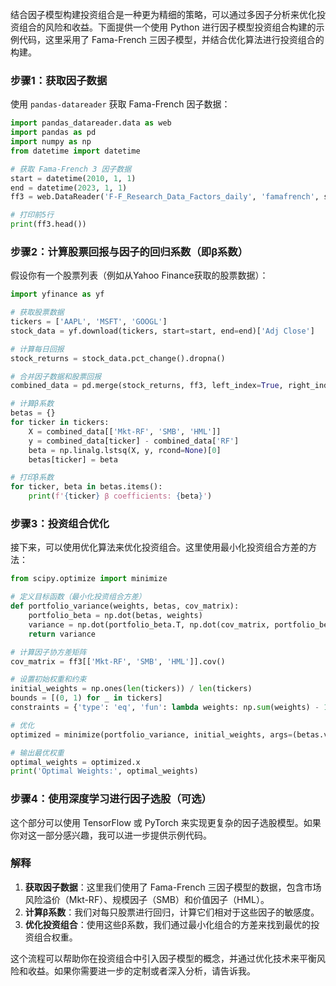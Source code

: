 结合因子模型构建投资组合是一种更为精细的策略，可以通过多因子分析来优化投资组合的风险和收益。下面提供一个使用 Python 进行因子模型投资组合构建的示例代码，这里采用了 Fama-French 三因子模型，并结合优化算法进行投资组合的构建。

### 步骤1：获取因子数据
使用 `pandas-datareader` 获取 Fama-French 因子数据：

```python
import pandas_datareader.data as web
import pandas as pd
import numpy as np
from datetime import datetime

# 获取 Fama-French 3 因子数据
start = datetime(2010, 1, 1)
end = datetime(2023, 1, 1)
ff3 = web.DataReader('F-F_Research_Data_Factors_daily', 'famafrench', start, end)[0]

# 打印前5行
print(ff3.head())
```

### 步骤2：计算股票回报与因子的回归系数（即β系数）
假设你有一个股票列表（例如从Yahoo Finance获取的股票数据）：

```python
import yfinance as yf

# 获取股票数据
tickers = ['AAPL', 'MSFT', 'GOOGL']
stock_data = yf.download(tickers, start=start, end=end)['Adj Close']

# 计算每日回报
stock_returns = stock_data.pct_change().dropna()

# 合并因子数据和股票回报
combined_data = pd.merge(stock_returns, ff3, left_index=True, right_index=True)

# 计算β系数
betas = {}
for ticker in tickers:
    X = combined_data[['Mkt-RF', 'SMB', 'HML']]
    y = combined_data[ticker] - combined_data['RF']
    beta = np.linalg.lstsq(X, y, rcond=None)[0]
    betas[ticker] = beta

# 打印β系数
for ticker, beta in betas.items():
    print(f'{ticker} β coefficients: {beta}')
```

### 步骤3：投资组合优化
接下来，可以使用优化算法来优化投资组合。这里使用最小化投资组合方差的方法：

```python
from scipy.optimize import minimize

# 定义目标函数（最小化投资组合方差）
def portfolio_variance(weights, betas, cov_matrix):
    portfolio_beta = np.dot(betas, weights)
    variance = np.dot(portfolio_beta.T, np.dot(cov_matrix, portfolio_beta))
    return variance

# 计算因子协方差矩阵
cov_matrix = ff3[['Mkt-RF', 'SMB', 'HML']].cov()

# 设置初始权重和约束
initial_weights = np.ones(len(tickers)) / len(tickers)
bounds = [(0, 1) for _ in tickers]
constraints = {'type': 'eq', 'fun': lambda weights: np.sum(weights) - 1}

# 优化
optimized = minimize(portfolio_variance, initial_weights, args=(betas.values(), cov_matrix), bounds=bounds, constraints=constraints)

# 输出最优权重
optimal_weights = optimized.x
print('Optimal Weights:', optimal_weights)
```

### 步骤4：使用深度学习进行因子选股（可选）

这个部分可以使用 TensorFlow 或 PyTorch 来实现更复杂的因子选股模型。如果你对这一部分感兴趣，我可以进一步提供示例代码。

### 解释

1. **获取因子数据**：这里我们使用了 Fama-French 三因子模型的数据，包含市场风险溢价（Mkt-RF）、规模因子（SMB）和价值因子（HML）。
2. **计算β系数**：我们对每只股票进行回归，计算它们相对于这些因子的敏感度。
3. **优化投资组合**：使用这些β系数，我们通过最小化组合的方差来找到最优的投资组合权重。

这个流程可以帮助你在投资组合中引入因子模型的概念，并通过优化技术来平衡风险和收益。如果你需要进一步的定制或者深入分析，请告诉我。